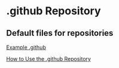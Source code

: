# .github Repository

## Default files for repositories

[Example .github](https://github.com/AnishDe12020/.github)

[How to Use the .github Repository](https://www.freecodecamp.org/news/how-to-use-the-dot-github-repository/)
